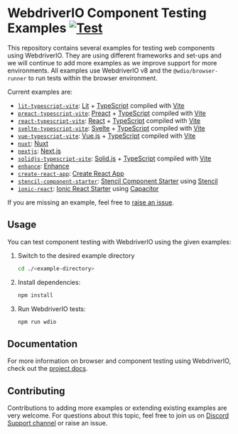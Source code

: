 # WebdriverIO Component Testing Examples [![Test](https://github.com/webdriverio/component-testing-examples/actions/workflows/test.yaml/badge.svg)](https://github.com/webdriverio/component-testing-examples/actions/workflows/test.yaml)

This repository contains several examples for testing web components using WebdriverIO. They are using different frameworks and set-ups and we will continue to add more examples as we improve support for more environments. All examples use WebdriverIO v8 and the `@wdio/browser-runner` to run tests within the browser environment.

Current examples are:

- [`lit-typescript-vite`](https://github.com/webdriverio/component-testing-examples/tree/main/lit-typescript-vite): [Lit](https://lit.dev/) + [TypeScript](https://www.typescriptlang.org/) compiled with [Vite](https://vitejs.dev/)
- [`preact-typescript-vite`](https://github.com/webdriverio/component-testing-examples/tree/main/preact-typescript-vite): [Preact](https://preactjs.com/) + [TypeScript](https://www.typescriptlang.org/) compiled with [Vite](https://vitejs.dev/)
- [`react-typescript-vite`](https://github.com/webdriverio/component-testing-examples/tree/main/react-typescript-vite): [React](https://reactjs.org/) + [TypeScript](https://www.typescriptlang.org/) compiled with [Vite](https://vitejs.dev/)
- [`svelte-typescript-vite`](https://github.com/webdriverio/component-testing-examples/tree/main/svelte-typescript-vite): [Svelte](https://svelte.dev/) + [TypeScript](https://www.typescriptlang.org/) compiled with [Vite](https://vitejs.dev/)
- [`vue-typescript-vite`](https://github.com/webdriverio/component-testing-examples/tree/main/vue-typescript-vite): [Vue.js](https://vuejs.org/) + [TypeScript](https://www.typescriptlang.org/) compiled with [Vite](https://vitejs.dev/)
- [`nuxt`](https://github.com/webdriverio/component-testing-examples/tree/main/nuxt): [Nuxt](https://nuxt.com/)
- [`nextjs`](https://github.com/webdriverio/component-testing-examples/tree/main/nextjs): [Next.js](https://nextjs.org/)
- [`solidjs-typescript-vite`](https://github.com/webdriverio/component-testing-examples/tree/main/solidjs-typescript-vite): [Solid.js](https://www.solidjs.com/) + [TypeScript](https://www.typescriptlang.org/) compiled with [Vite](https://vitejs.dev/)
- [`enhance`](https://github.com/webdriverio/component-testing-examples/tree/main/enhance): [Enhance](https://enhance.dev/docs/)
- [`create-react-app`](https://github.com/webdriverio/component-testing-examples/tree/main/create-react-app): [Create React App](https://create-react-app.dev/)
- [`stencil-component-starter`](https://github.com/webdriverio/component-testing-examples/tree/main/stencil-component-starter): [Stencil Component Starter](https://github.com/ionic-team/stencil-component-starter) using [Stencil](https://stenciljs.com/)
- [`ionic-react`](https://github.com/webdriverio/component-testing-examples/tree/main/ionic-react): [Ionic React Starter](https://ionicframework.com/docs/react) using [Capacitor](https://capacitorjs.com/)

If you are missing an example, feel free to [raise an issue](https://github.com/webdriverio/component-testing-examples/issues/new).

## Usage

You can test component testing with WebdriverIO using the given examples:

1. Switch to the desired example directory

    ```sh
    cd ./<example-directory>
    ```

1. Install dependencies:

    ```sh
    npm install
    ```

1. Run WebdriverIO tests:

    ```sh
    npm run wdio
    ```

## Documentation

For more information on browser and component testing using WebdriverIO, check out the [project docs](https://webdriver.io/).

## Contributing

Contributions to adding more examples or extending existing examples are very welcome. For questions about this topic, feel free to join us on [Discord Support channel](https://discord.webdriver.io) or raise an issue.
